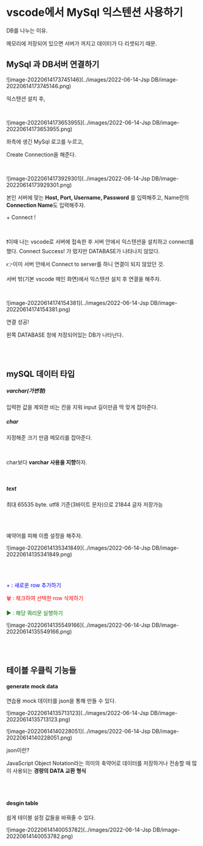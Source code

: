 # vscode에서 MySql 익스텐션 사용하기

DB를 나누는 이유. 

메모리에 저장되어 있으면 서버가 꺼지고 데이터가 다 리셋되기 때문.



## MySql 과 DB서버 연결하기

![image-20220614173745146](../images/2022-06-14-Jsp DB/image-20220614173745146.png)

익스텐션 설치 후,

<br>

![image-20220614173653955](../images/2022-06-14-Jsp DB/image-20220614173653955.png)

좌측에 생긴 MySql 로고를 누르고,

Create Connection을 해준다.

<br>

![image-20220614173929301](../images/2022-06-14-Jsp DB/image-20220614173929301.png)

본인 서버에 맞는 **Host, Port, Username, Password** 를 입력해주고, Name란의 **Connection Name**도 입력해주자.

\+ Connect !

<br>

❗이때 나는 vscode로 서버에 접속한 후 서버 안에서 익스텐션을 설치하고 connect를 했다. Connect Success! 가 떴지만 DATABASE가 나타나지 않았다.

👉이미 서버 안에서 Connect to server를 하니 연결이 되지 않았던 것.

서버 밖(기본 vscode 메인 화면)에서 익스텐션 설치 후 연결을 해주자.

<br>

![image-20220614174154381](../images/2022-06-14-Jsp DB/image-20220614174154381.png)

연결 성공!

왼쪽 DATABASE 창에 저장되어있는 DB가 나타난다.

<br>

<br>

## mySQL 데이터 타입

##### varchar(가변형)

입력한 값을 제외한 비는 칸을 지워 input 길이만큼 딱 맞게 잡아준다.

##### char 

지정해준 크기 만큼 메모리를 잡아준다.

<br>

char보다 **varchar 사용을 지향**하자.

<br>

##### text

 최대 65535 byte. utf8 기준(3바이트 문자)으로 21844 글자 저장가능

<br>

<br>

예약어를 피해 이름 설정을 해주자.

![image-20220614135341849](../images/2022-06-14-Jsp DB/image-20220614135341849.png)

<br>

<br>

<span style="color:blue">+<span> : 새로운 row 추가하기

<span style="color:red">🗑<span> : 체크하여 선택한 row 삭제하기

<span style="color:green">▶<span> : 해당 쿼리문 실행하기

![image-20220614135549166](../images/2022-06-14-Jsp DB/image-20220614135549166.png)

<br>

<br>

## 테이블 우클릭 기능들

#### generate mock data

연습용 mock 데이터를 json을 통해 만들 수 있다.

![image-20220614135713123](../images/2022-06-14-Jsp DB/image-20220614135713123.png)

![image-20220614140228051](../images/2022-06-14-Jsp DB/image-20220614140228051.png)

json이란?

JavaScript Object Notation라는 의미의 축약어로 데이터를 저장하거나 전송할 때 많이 사용되는 **경량의 DATA 교환 형식**

<br>

<br>

#### desgin table

쉽게 테이블 설정 값들을 바꿔줄 수 있다. 

![image-20220614140053782](../images/2022-06-14-Jsp DB/image-20220614140053782.png)